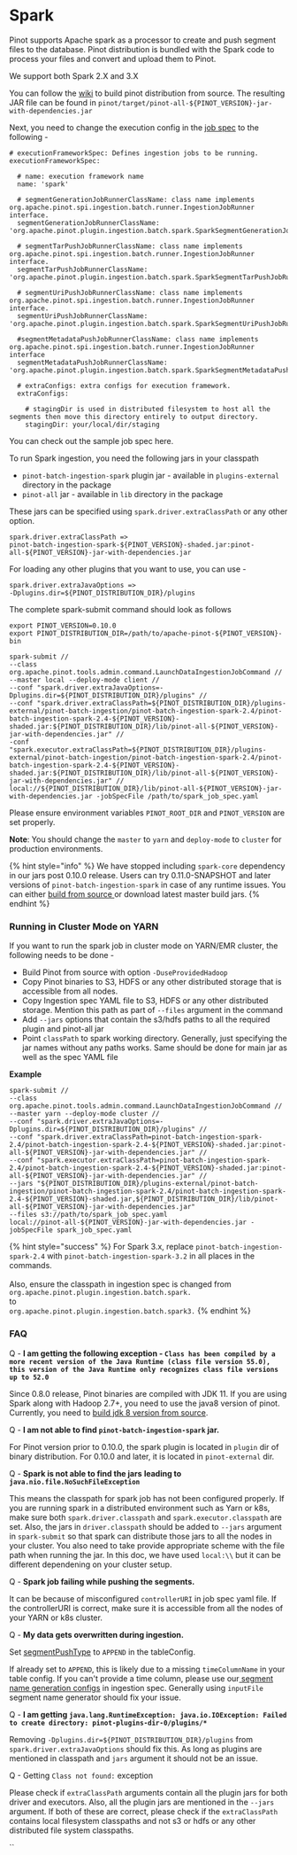 # Spark

Pinot supports Apache spark as a processor to create and push segment files to the database. Pinot distribution is bundled with the Spark code to process your files and convert and upload them to Pinot.

We support both Spark 2.X and 3.X

You can follow the [wiki](../../getting-started/running-pinot-locally.md#build-from-source-or-download-the-distribution) to build pinot distribution from source. The resulting JAR file can be found in `pinot/target/pinot-all-${PINOT_VERSION}-jar-with-dependencies.jar`

Next, you need to change the execution config in the [job spec](./#create-schema-configuration) to the following -

```
# executionFrameworkSpec: Defines ingestion jobs to be running.
executionFrameworkSpec:

  # name: execution framework name
  name: 'spark'

  # segmentGenerationJobRunnerClassName: class name implements org.apache.pinot.spi.ingestion.batch.runner.IngestionJobRunner interface.
  segmentGenerationJobRunnerClassName: 'org.apache.pinot.plugin.ingestion.batch.spark.SparkSegmentGenerationJobRunner'

  # segmentTarPushJobRunnerClassName: class name implements org.apache.pinot.spi.ingestion.batch.runner.IngestionJobRunner interface.
  segmentTarPushJobRunnerClassName: 'org.apache.pinot.plugin.ingestion.batch.spark.SparkSegmentTarPushJobRunner'

  # segmentUriPushJobRunnerClassName: class name implements org.apache.pinot.spi.ingestion.batch.runner.IngestionJobRunner interface.
  segmentUriPushJobRunnerClassName: 'org.apache.pinot.plugin.ingestion.batch.spark.SparkSegmentUriPushJobRunner'

  #segmentMetadataPushJobRunnerClassName: class name implements org.apache.pinot.spi.ingestion.batch.runner.IngestionJobRunner interface
  segmentMetadataPushJobRunnerClassName: 'org.apache.pinot.plugin.ingestion.batch.spark.SparkSegmentMetadataPushJobRunner'

  # extraConfigs: extra configs for execution framework.
  extraConfigs:

    # stagingDir is used in distributed filesystem to host all the segments then move this directory entirely to output directory.
    stagingDir: your/local/dir/staging
```

You can check out the sample job spec here.

To run Spark ingestion, you need the following jars in your classpath

* `pinot-batch-ingestion-spark` plugin jar - available in `plugins-external` directory in the package
* `pinot-all` jar - available in `lib` directory in the package

These jars can be specified using `spark.driver.extraClassPath`   or any other option.&#x20;

```
spark.driver.extraClassPath =>
pinot-batch-ingestion-spark-${PINOT_VERSION}-shaded.jar:pinot-all-${PINOT_VERSION}-jar-with-dependencies.jar
```

For loading any other plugins that you want to use,  you can use -

```
spark.driver.extraJavaOptions =>
-Dplugins.dir=${PINOT_DISTRIBUTION_DIR}/plugins
```



The complete spark-submit command should look as follows

```
export PINOT_VERSION=0.10.0
export PINOT_DISTRIBUTION_DIR=/path/to/apache-pinot-${PINOT_VERSION}-bin

spark-submit //
--class org.apache.pinot.tools.admin.command.LaunchDataIngestionJobCommand //
--master local --deploy-mode client //
--conf "spark.driver.extraJavaOptions=-Dplugins.dir=${PINOT_DISTRIBUTION_DIR}/plugins" //
--conf "spark.driver.extraClassPath=${PINOT_DISTRIBUTION_DIR}/plugins-external/pinot-batch-ingestion/pinot-batch-ingestion-spark-2.4/pinot-batch-ingestion-spark-2.4-${PINOT_VERSION}-shaded.jar:${PINOT_DISTRIBUTION_DIR}/lib/pinot-all-${PINOT_VERSION}-jar-with-dependencies.jar" //
-conf "spark.executor.extraClassPath=${PINOT_DISTRIBUTION_DIR}/plugins-external/pinot-batch-ingestion/pinot-batch-ingestion-spark-2.4/pinot-batch-ingestion-spark-2.4-${PINOT_VERSION}-shaded.jar:${PINOT_DISTRIBUTION_DIR}/lib/pinot-all-${PINOT_VERSION}-jar-with-dependencies.jar" //
local://${PINOT_DISTRIBUTION_DIR}/lib/pinot-all-${PINOT_VERSION}-jar-with-dependencies.jar -jobSpecFile /path/to/spark_job_spec.yaml
```

Please ensure environment variables `PINOT_ROOT_DIR` and `PINOT_VERSION` are set properly.

**Note**: You should change the `master` to `yarn` and `deploy-mode` to `cluster` for production environments.&#x20;

{% hint style="info" %}
We have stopped including `spark-core` dependency in our jars post 0.10.0 release. Users can try 0.11.0-SNAPSHOT and later versions of `pinot-batch-ingestion-spark` in case of any runtime issues. You can either [build from source ](../../getting-started/)or download latest master build jars.
{% endhint %}

### Running in Cluster Mode on YARN

If you want to run the spark job in cluster mode on YARN/EMR cluster, the following needs to be done -

* Build Pinot from source with option `-DuseProvidedHadoop`
* Copy Pinot binaries to S3, HDFS or any other distributed storage that is accessible from all nodes.
* Copy Ingestion spec YAML file to S3, HDFS or any other distributed storage. Mention this path as part of `--files` argument in the command&#x20;
* Add `--jars` options that contain the s3/hdfs paths to all the required plugin and pinot-all jar
* Point `classPath` to spark working directory.  Generally, just specifying the jar names without any paths works. Same should be done for main jar as well as the spec YAML file

**Example**

```
spark-submit //
--class org.apache.pinot.tools.admin.command.LaunchDataIngestionJobCommand //
--master yarn --deploy-mode cluster //
--conf "spark.driver.extraJavaOptions=-Dplugins.dir=${PINOT_DISTRIBUTION_DIR}/plugins" //
--conf "spark.driver.extraClassPath=pinot-batch-ingestion-spark-2.4/pinot-batch-ingestion-spark-2.4-${PINOT_VERSION}-shaded.jar:pinot-all-${PINOT_VERSION}-jar-with-dependencies.jar" //
--conf "spark.executor.extraClassPath=pinot-batch-ingestion-spark-2.4/pinot-batch-ingestion-spark-2.4-${PINOT_VERSION}-shaded.jar:pinot-all-${PINOT_VERSION}-jar-with-dependencies.jar" //
--jars "${PINOT_DISTRIBUTION_DIR}/plugins-external/pinot-batch-ingestion/pinot-batch-ingestion-spark-2.4/pinot-batch-ingestion-spark-2.4-${PINOT_VERSION}-shaded.jar,${PINOT_DISTRIBUTION_DIR}/lib/pinot-all-${PINOT_VERSION}-jar-with-dependencies.jar"
--files s3://path/to/spark_job_spec.yaml
local://pinot-all-${PINOT_VERSION}-jar-with-dependencies.jar -jobSpecFile spark_job_spec.yaml
```

{% hint style="success" %}
For Spark 3.x, replace `pinot-batch-ingestion-spark-2.4` with `pinot-batch-ingestion-spark-3.2` in all places in the commands. \
\
Also, ensure the classpath in ingestion spec is changed from `org.apache.pinot.plugin.ingestion.batch.spark.`\
to \
`org.apache.pinot.plugin.ingestion.batch.spark3.`
{% endhint %}

### FAQ

Q - **I am getting the following exception - `Class has been compiled by a more recent version of the Java Runtime (class file version 55.0), this version of the Java Runtime only recognizes class file versions up to 52.0`**

Since 0.8.0 release, Pinot binaries are compiled with JDK 11. If you are using Spark along with Hadoop 2.7+, you need to use the java8 version of pinot. Currently, you need to [build jdk 8 version from source](../../getting-started/).



Q - **I am not able to find `pinot-batch-ingestion-spark` jar.**&#x20;

For Pinot version prior to 0.10.0, the spark plugin is located in `plugin` dir of binary distribution. For 0.10.0 and later, it is located in `pinot-external` dir.&#x20;



Q - **Spark is not able to find the jars** **leading to**  **`java.nio.file.NoSuchFileException`**

This means the classpath for spark job has not been configured properly. If you are running spark in a distributed environment such as Yarn or k8s, make sure both `spark.driver.classpath` and `spark.executor.classpath` are set. Also, the jars in `driver.classpath` should be added to `--jars` argument in `spark-submit` so that spark can distribute those jars to all the nodes in your cluster. You also need to take provide appropriate scheme with the file path when running the jar. In this doc, we have used `local:\\` but it can be different dependening on your cluster setup.



Q - **Spark job failing while pushing the segments.**&#x20;

It can be because of misconfigured `controllerURI` in job spec yaml file. If the controllerURI is correct, make sure it is accessible from all the nodes of your YARN or k8s cluster.



Q - **My data gets overwritten during ingestion.**

Set [segmentPushType](../../../configuration-reference/table.md#segments-config) to `APPEND` in the tableConfig.

If already set to `APPEND`, this is likely due to a missing `timeColumnName` in your table config. If you can't provide a time column, please use our[ segment name generation configs](../../../configuration-reference/job-specification.md#segment-name-generator-spec) in ingestion spec. Generally using `inputFile` segment name generator should fix your issue.



Q - **I am getting `java.lang.RuntimeException: java.io.IOException: Failed to create directory: pinot-plugins-dir-0/plugins/*`**

Removing `-Dplugins.dir=${PINOT_DISTRIBUTION_DIR}/plugins` from `spark.driver.extraJavaOptions`  should fix this. As long as plugins are mentioned in classpath and `jars` argument it should not be an issue.



Q - Getting `Class not found:` exception

Please check if `extraClassPath` arguments contain all the plugin jars for both driver and executors. Also, all the plugin jars are mentioned in the `--jars` argument. If both of these are correct, please check if the `extraClassPath` contains local filesystem classpaths and not s3 or hdfs or any other distributed file system classpaths.&#x20;

``
